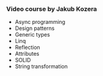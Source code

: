 ### Video course by Jakub Kozera

- Async programming
- Design patterns
- Generic types
- Linq
- Reflection
- Attributes
- SOLID
- String transformation
